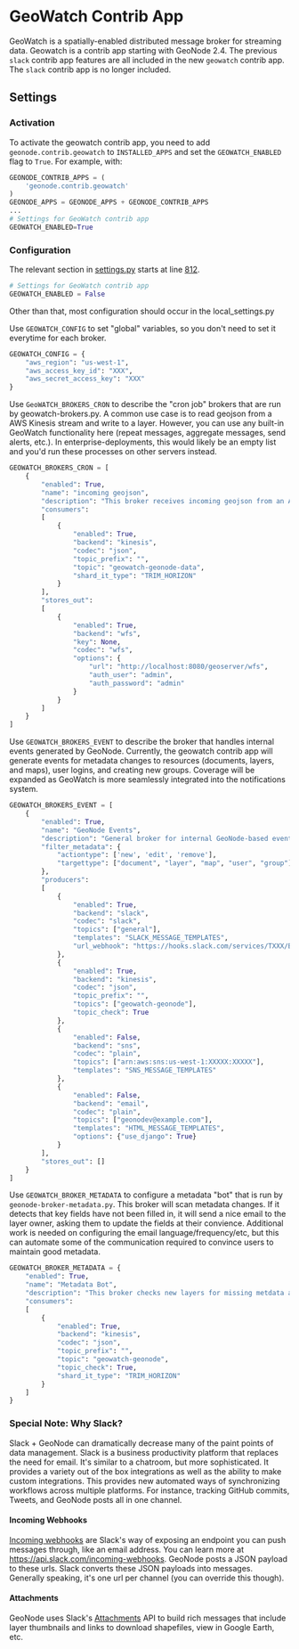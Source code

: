# GeoWatch Contrib App

GeoWatch is a spatially-enabled distributed message broker for streaming data.  Geowatch is a contrib app starting with GeoNode 2.4.  The previous `slack` contrib app features are all included in the new `geowatch` contrib app.  The `slack` contrib app is no longer included.

## Settings

### Activation

To activate the geowatch contrib app, you need to add `geonode.contrib.geowatch` to `INSTALLED_APPS` and set the `GEOWATCH_ENABLED` flag to `True`.  For example, with:

```Python
GEONODE_CONTRIB_APPS = (
    'geonode.contrib.geowatch'
)
GEONODE_APPS = GEONODE_APPS + GEONODE_CONTRIB_APPS
...
# Settings for GeoWatch contrib app
GEOWATCH_ENABLED=True
```

### Configuration

The relevant section in [settings.py](https://github.com/GeoNode/geonode/blob/master/geonode/settings.py) starts at line [812](https://github.com/GeoNode/geonode/blob/master/geonode/settings.py#L812).

```Python
# Settings for GeoWatch contrib app
GEOWATCH_ENABLED = False
```

Other than that, most configuration should occur in the local_settings.py

Use `GEOWATCH_CONFIG` to set "global" variables, so you don't need to set it everytime for each broker.

```Python
GEOWATCH_CONFIG = {
    "aws_region": "us-west-1",
    "aws_access_key_id": "XXX",
    "aws_secret_access_key": "XXX"
}
```

Use `GeoWATCH_BROKERS_CRON` to describe the "cron job" brokers that are run by geowatch-brokers.py.  A common use case is to read geojson from a AWS Kinesis stream and write to a layer.  However, you can use any built-in GeoWatch functionality here (repeat messages, aggregate messages, send alerts, etc.).  In enterprise-deployments, this would likely be an empty list and you'd run these processes on other servers instead.

```Python
GEOWATCH_BROKERS_CRON = [
    {
        "enabled": True,
        "name": "incoming geojson",
        "description": "This broker receives incoming geojson from an AWS kinesis stream and writes to GeoNode layers using WFS-T.",
        "consumers":
        [
            {
                "enabled": True,
                "backend": "kinesis",
                "codec": "json",
                "topic_prefix": "",
                "topic": "geowatch-geonode-data",
                "shard_it_type": "TRIM_HORIZON"
            }
        ],
        "stores_out":
        [
            {
                "enabled": True,
                "backend": "wfs",
                "key": None,
                "codec": "wfs",
                "options": {
                    "url": "http://localhost:8080/geoserver/wfs",
                    "auth_user": "admin",
                    "auth_password": "admin"
                }
            }
        ]
    }
]
```

Use `GEOWATCH_BROKERS_EVENT` to describe the broker that handles internal events generated by GeoNode.  Currently, the geowatch contrib app will generate events for metadata changes to resources (documents, layers, and maps), user logins, and creating new groups.  Coverage will be expanded as GeoWatch is more seamlessly integrated into the notifications system.

```Python
GEOWATCH_BROKERS_EVENT = [
    {
        "enabled": True,
        "name": "GeoNode Events",
        "description": "General broker for internal GeoNode-based events.",
        "filter_metadata": {
            "actiontype": ['new', 'edit', 'remove'],
            "targettype": ["document", "layer", "map", "user", "group"]
        },
        "producers":
        [
            {
                "enabled": True,
                "backend": "slack",
                "codec": "slack",
                "topics": ["general"],
                "templates": "SLACK_MESSAGE_TEMPLATES",
                "url_webhook": "https://hooks.slack.com/services/TXXX/BXXX/XXX"
            },
            {
                "enabled": True,
                "backend": "kinesis",
                "codec": "json",
                "topic_prefix": "",
                "topics": ["geowatch-geonode"],
                "topic_check": True
            },
            {
                "enabled": False,
                "backend": "sns",
                "codec": "plain",
                "topics": ["arn:aws:sns:us-west-1:XXXXX:XXXXX"],
                "templates": "SNS_MESSAGE_TEMPLATES"
            },
            {
                "enabled": False,
                "backend": "email",
                "codec": "plain",
                "topics": ["geonodev@example.com"],
                "templates": "HTML_MESSAGE_TEMPLATES",
                "options": {"use_django": True}
            }
        ],
        "stores_out": []
    }
]
```

Use `GEOWATCH_BROKER_METADATA` to configure a metadata "bot" that is run by `geonode-broker-metadata.py`.  This broker will scan metadata changes.  If it detects that key fields have not been filled in, it will send a nice email to the layer owner, asking them to update the fields at their convience.  Additional work is needed on configuring the email language/frequency/etc, but this can automate some of the communication required to convince users to maintain good metadata.

```Python
GEOWATCH_BROKER_METADATA = {
    "enabled": True,
    "name": "Metadata Bot",
    "description": "This broker checks new layers for missing metdata and sends notifications",
    "consumers":
    [
        {
            "enabled": True,
            "backend": "kinesis",
            "codec": "json",
            "topic_prefix": "",
            "topic": "geowatch-geonode",
            "topic_check": True,
            "shard_it_type": "TRIM_HORIZON"
        }
    ]
}
```

### Special Note: Why Slack?

Slack + GeoNode can dramatically decrease many of the paint points of data management.  Slack is a business productivity platform that replaces the need for email.  It's similar to a chatroom, but more sophisticated.  It provides a variety out of the box integrations as well as the ability to make custom integrations.  This provides new automated ways of synchronizing workflows across multiple platforms.  For instance, tracking GitHub commits, Tweets, and GeoNode posts all in one channel.

#### Incoming Webhooks
[Incoming webhooks](https://api.slack.com/incoming-webhooks) are Slack's way of exposing an endpoint you can push messages through, like an email address.  You can learn more at https://api.slack.com/incoming-webhooks.  GeoNode posts a JSON payload to these urls.  Slack converts these JSON payloads into messages.  Generally speaking, it's one url per channel (you can override this though).

#### Attachments
GeoNode uses Slack's [Attachments](https://api.slack.com/docs/attachments) API to build rich messages that include layer thumbnails and links to download shapefiles, view in Google Earth, etc.
